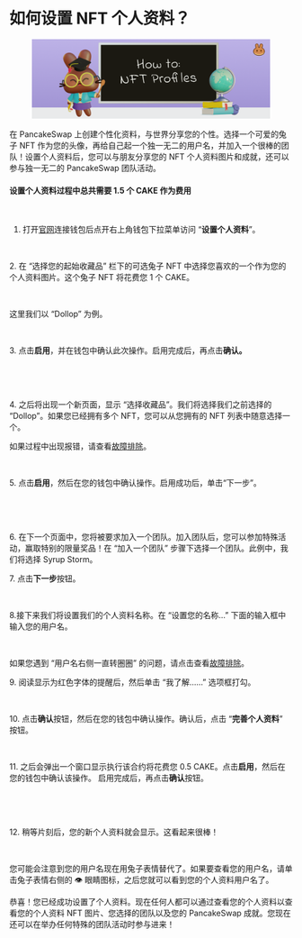 # 如何设置 NFT 个人资料？

<figure><img src="../../.gitbook/assets/how-to-nft-profiles-header.png" alt=""><figcaption></figcaption></figure>

在 PancakeSwap 上创建个性化资料，与世界分享您的个性。选择一个可爱的兔子 NFT 作为您的头像，再给自己起一个独一无二的用户名，并加入一个很棒的团队！设置个人资料后，您可以与朋友分享您的 NFT 个人资料图片和成就，还可以参与独一无二的 PancakeSwap 团队活动。

#### 设置个人资料过程中总共需要 1.5 个 CAKE 作为费用

<figure><img src="../../.gitbook/assets/profile 1.png" alt=""><figcaption></figcaption></figure>

1. 打开[官网](https://pancakeswap.finance/profile)连接钱包后点开右上角钱包下拉菜单访问 “**设置个人资料**”。

<figure><img src="../../.gitbook/assets/profile 2.png" alt=""><figcaption></figcaption></figure>

&#x20;2\. 在 “选择您的起始收藏品” 栏下的可选兔子 NFT 中选择您喜欢的一个作为您的个人资料图片。这个兔子 NFT 将花费您 1 个 CAKE。

<figure><img src="../../.gitbook/assets/profile 3 (1).png" alt=""><figcaption></figcaption></figure>

这里我们以 “Dollop” 为例。

<figure><img src="../../.gitbook/assets/profile 5.png" alt=""><figcaption></figcaption></figure>

3\. 点击**启用**，并在钱包中确认此次操作。启用完成后，再点击**确认。**

<figure><img src="../../.gitbook/assets/profile 4.png" alt=""><figcaption></figcaption></figure>

<figure><img src="../../.gitbook/assets/profile 6.png" alt=""><figcaption></figcaption></figure>

&#x20;4\. 之后将出现一个新页面，显示 “选择收藏品”。我们将选择我们之前选择的 “Dollop”。如果您已经拥有多个 NFT，您可以从您拥有的 NFT 列表中随意选择一个。&#x20;

如果过程中出现报错，请查看[故障排除](../../click-here-for-help/troubleshooting-errors.md)。

<figure><img src="../../.gitbook/assets/profile 7.png" alt=""><figcaption></figcaption></figure>

&#x20;5\. 点击**启用**，然后在您的钱包中确认操作。启用成功后，单击“下一步”。

<figure><img src="../../.gitbook/assets/profile 8.png" alt=""><figcaption></figcaption></figure>

<figure><img src="../../.gitbook/assets/profile 9.png" alt=""><figcaption></figcaption></figure>

&#x20; 6\. 在下一个页面中，您将被要求加入一个团队。加入团队后，您可以参加特殊活动，赢取特别的限量奖品！在 “加入一个团队” 步骤下选择一个团队。此例中，我们将选择 Syrup Storm。

&#x20; 7\. 点击**下一步**按钮。

<figure><img src="../../.gitbook/assets/profile 10.png" alt=""><figcaption></figcaption></figure>

8.接下来我们将设置我们的个人资料名称。在 “设置您的名称...” 下面的输入框中输入您的用户名。

<figure><img src="../../.gitbook/assets/profile 11.png" alt=""><figcaption></figcaption></figure>

如果您遇到 “用户名右侧一直转圈圈” 的问题，请点击查看[故障排除](../../click-here-for-help/troubleshooting-errors.md#she-zhi-yong-hu-ming-shi-bu-ting-zhuan-quan-quan)。&#x20;

9\. 阅读显示为红色字体的提醒后，然后单击 “我了解……” 选项框打勾。

<figure><img src="../../.gitbook/assets/profile 12.png" alt=""><figcaption></figcaption></figure>

&#x20;10\. 点击**确认**按钮，然后在您的钱包中确认操作。确认后，点击 “**完善个人资料**” 按钮。

<figure><img src="../../.gitbook/assets/profile 13.png" alt=""><figcaption></figcaption></figure>

&#x20;11\. 之后会弹出一个窗口显示执行该合约将花费您 0.5 CAKE。点击**启用**，然后在您的钱包中确认该操作。 启用完成后，再点击**确认**按钮。

<figure><img src="../../.gitbook/assets/profile 14.png" alt=""><figcaption></figcaption></figure>

<figure><img src="../../.gitbook/assets/profile 15.png" alt=""><figcaption></figcaption></figure>



&#x20;12\. 稍等片刻后，您的新个人资料就会显示。这看起来很棒！

<figure><img src="../../.gitbook/assets/profile 16.png" alt=""><figcaption></figcaption></figure>

您可能会注意到您的用户名现在用兔子表情替代了。如果要查看您的用户名，请单击兔子表情右侧的 👁 眼睛图标，之后您就可以看到您的个人资料用户名了。&#x20;

恭喜！您已经成功设置了个人资料。现在任何人都可以通过查看您的个人资料以查看您的个人资料 NFT 图片、您选择的团队以及您的 PancakeSwap 成就。您现在还可以在举办任何特殊的团队活动时参与进来！
